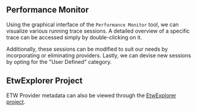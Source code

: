 ## Performance Monitor

Using the graphical interface of the `Performance Monitor` tool, we can visualize various running trace sessions. A detailed overview of a specific trace can be accessed simply by double-clicking on it.

Additionally, these sessions can be modified to suit our needs by incorporating or eliminating providers. Lastly, we can devise new sessions by opting for the "User Defined" category.

## EtwExplorer Project

ETW Provider metadata can also be viewed through the [EtwExplorer project](https://github.com/zodiacon/EtwExplorer).